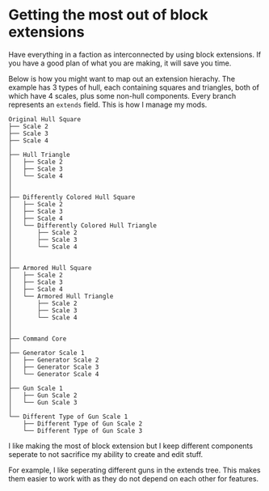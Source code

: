 # Getting the most out of block extensions

Have everything in a faction as interconnected by using block extensions. If you have a good plan of what you are making, it will save you time.

Below is how you might want to map out an extension hierachy. The example has 3 types of hull, each containing squares and triangles, both of which have 4 scales, plus some non-hull components. Every branch represents an `extends` field. This is how I manage my mods.
```
Original Hull Square
├── Scale 2
├── Scale 3
├── Scale 4
│
├── Hull Triangle
│   ├── Scale 2
│   ├──	Scale 3
│   └──	Scale 4
│
│
├── Differently Colored Hull Square
│   ├──	Scale 2
│   ├──	Scale 3
│   ├──	Scale 4
│   └──	Differently Colored Hull Triangle
│	    ├── Scale 2
│	    ├── Scale 3
│	    └── Scale 4
│
│
├── Armored Hull Square
│   ├──	Scale 2
│   ├──	Scale 3
│   ├──	Scale 4
│   └──	Armored Hull Triangle
│	    ├── Scale 2
│	    ├── Scale 3
│	    └── Scale 4
│
│
├── Command Core
│
├── Generator Scale 1
│   ├── Generator Scale 2
│   ├── Generator Scale 3
│   └── Generator Scale 4
│
├── Gun Scale 1
│   ├── Gun Scale 2
│   └── Gun Scale 3
│
└── Different Type of Gun Scale 1
    ├── Different Type of Gun Scale 2
    └── Different Type of Gun Scale 3

```
I like making the most of block extension but I keep different components seperate to not sacrifice my ability to create and edit stuff.

For example, I like seperating different guns in the extends tree. This makes them easier to work with as they do not depend on each other for features.

